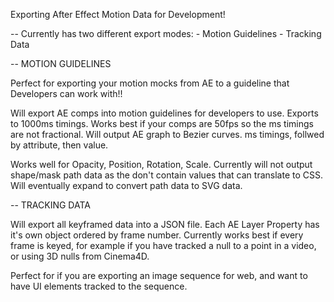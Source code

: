 Exporting After Effect Motion Data for Development!

-- Currently has two different export modes: 
	- Motion Guidelines
	- Tracking Data


-- MOTION GUIDELINES

Perfect for exporting your motion mocks from AE to a guideline that Developers can work with!!

Will export AE comps into motion guidelines for developers to use.
Exports to 1000ms timings.
Works best if your comps are 50fps so the ms timings are not fractional.
Will output AE graph to Bezier curves.
ms timings, follwed by attribute, then value.

Works well for Opacity, Position, Rotation, Scale. 
Currently will not output shape/mask path data as the don't contain values that can translate to CSS.
Will eventually expand to convert path data to SVG data.




-- TRACKING DATA

Will export all keyframed data into a JSON file. 
Each AE Layer Property has it's own object ordered by frame number.
Currently works best if every frame is keyed, for example if you have tracked a null to a point in a video, or using 3D nulls from Cinema4D.

Perfect for if you are exporting an image sequence for web, and want to have UI elements tracked to the sequence.